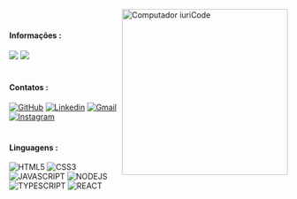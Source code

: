 <img src="https://raw.githubusercontent.com/MicaelliMedeiros/micaellimedeiros/master/image/computer-illustration.png" width="300px" width="600px" width="100px" align="right" alt="Computador iuriCode">

#

<p align="left">

 #### Informações : 

![](https://img.shields.io/badge/NAME_:_ANDRIEL_MARQUES-000000?style=for-the-badge&logo=counter-strike&logoColor=white)
![](https://img.shields.io/badge/STUDENT_:_FRONT_END-20232A?style=for-the-badge&logo=counter-strike&logoColor=white)

</p>

#

<p align="left">
 
#### Contatos :
 
[![GitHub](https://img.shields.io/badge/Github-100000?style=for-the-badge&logo=github&logoColor=white)](https://github.com/ArkcV)
[![Linkedin](https://img.shields.io/badge/-Linkedin-0e76a8?style=for-the-badge&logo=Linkedin&logoColor=white)](https://www.linkedin.com/in/marquesz/)
[![Gmail](https://img.shields.io/badge/-Gmail-FF0000?style=for-the-badge&labelColor=FF0000&logo=gmail&logoColor=white)](mailto:Andriel.dev.1@gmail.com?subject=[GitHub]%20Acabei%20de%20ver%20o%20seu%20GitHub)
[![Instagram](https://img.shields.io/badge/instagram-E4405F.svg?style=for-the-badge&logo=instagram&logoColor=white)](https://www.instagram.com/Andriel_Marquesz/)
</p>  


#

<p align="left">
 
 #### Linguagens : 

![HTML5](https://img.shields.io/badge/HTML5-E34F26?style=for-the-badge&logo=html5&logoColor=white)
![CSS3](https://img.shields.io/badge/CSS3-1572B6?style=for-the-badge&logo=css3&logoColor=white)
![JAVASCRIPT](https://img.shields.io/badge/JavaScript-FFC000?style=for-the-badge&logo=javascript&logoColor=black)
![NODEJS](https://img.shields.io/badge/Node.js-43853d?style=for-the-badge&logo=node.js&logoColor=white)
![TYPESCRIPT](https://img.shields.io/badge/TypeScript-007ACC?style=for-the-badge&logo=typescript&logoColor=white)
![REACT](https://img.shields.io/badge/React-20232A?style=for-the-badge&logo=react&logoColor=61DAFB0)

 </p>
 
